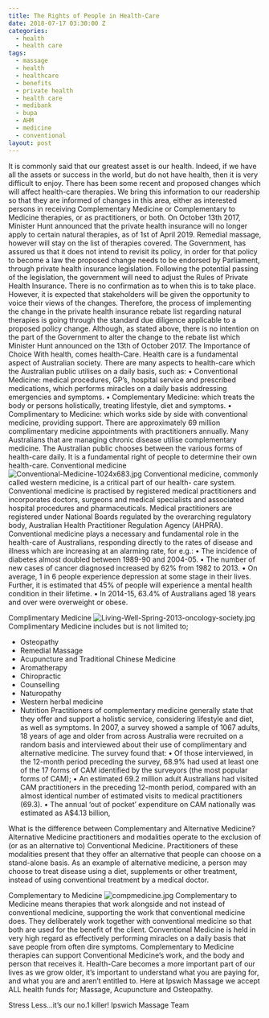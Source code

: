 ```yaml
---
title: The Rights of People in Health-Care
date: 2018-07-17 03:30:00 Z
categories:
  - health
  - health care
tags:
  - massage
  - health
  - healthcare
  - benefits
  - private health
  - health care
  - medibank
  - bupa
  - AHM
  - medicine
  - conventional
layout: post
---
```


It is commonly said that our greatest asset is our health. Indeed, if we have all the assets or success in the world, but do not have health, then it is very difficult to enjoy. There has been some recent and proposed changes which will affect health-care therapies. We bring this information to our readership so that they are informed of changes in this area, either as interested persons in receiving Complementary Medicine or Complementary to Medicine therapies, or as practitioners, or both.
On October 13th 2017, Minister Hunt announced that the private health insurance will no longer apply to certain natural therapies, as of 1st of April 2019. Remedial massage, however will stay on the list of therapies covered.
The Government, has assured us that it does not intend to revisit its policy, in order for that policy to become a law the proposed change needs to be endorsed by Parliament, through private health insurance legislation.
Following the potential passing of the legislation, the government will need to adjust the Rules of Private Health Insurance. There is no confirmation as to when this is to take place.
However, it is expected that stakeholders will be given the opportunity to voice their views of the changes. Therefore, the process of implementing the change in the private health insurance rebate list regarding natural therapies is going through the standard due diligence applicable to a proposed policy change. Although, as stated above, there is no intention on the part of the Government to alter the change to the rebate list which Minister Hunt announced on the 13th of October 2017.
The Importance of Choice
With health, comes health-Care. Health care is a fundamental aspect of Australian society. There are many aspects to health-care which the Australian public utilises on a daily basis, such as:
• Conventional Medicine: medical procedures, GP’s, hospital service and prescribed medications, which performs miracles on a daily basis addressing emergencies and symptoms.
• Complementary Medicine: which treats the body or persons holistically, treating lifestyle, diet and symptoms.
• Complimentary to Medicine: which works side by side with conventional medicine, providing support.
There are approximately 69 million complimentary medicine appointments with practitioners annually. Many Australians that are managing chronic disease utilise complementary medicine. The Australian public chooses between the various forms of health-care daily. It is a fundamental right of people to determine their own health-care.
Conventional medicine
![Conventional-Medicine-1024x683.jpg](/uploads/Conventional-Medicine-1024x683.jpg)
Conventional medicine, commonly called western medicine, is a critical part of our health- care system. Conventional medicine is practised by registered medical practitioners and incorporates doctors, surgeons and medical specialists and associated hospital procedures and pharmaceuticals. Medical practitioners are registered under National Boards regulated by the overarching regulatory body, Australian Health Practitioner Regulation Agency (AHPRA).
Conventional medicine plays a necessary and fundamental role in the health-care of Australians, responding directly to the rates of disease and illness which are increasing at an alarming rate, for e.g.:
• The incidence of diabetes almost doubled between 1989-90 and 2004-05.
• The number of new cases of cancer diagnosed increased by 62% from 1982 to 2013.
• On average, 1 in 6 people experience depression at some stage in their lives. Further, it is estimated that 45% of people will experience a mental health condition in their lifetime.
• In 2014-15, 63.4% of Australians aged 18 years and over were overweight or obese.

Complimentary Medicine
![Living-Well-Spring-2013-oncology-society.jpg](/uploads/Living-Well-Spring-2013-oncology-society.jpg)
Complimentary Medicine includes but is not limited to;

- Osteopathy
- Remedial Massage
- Acupuncture and Traditional Chinese Medicine
- Aromatherapy
- Chiropractic
- Counselling
- Naturopathy
- Western herbal medicine
- Nutrition
  Practitioners of complementary medicine generally state that they offer and support a holistic service, considering lifestyle and diet, as well as symptoms. In 2007, a survey showed a sample of 1067 adults, 18 years of age and older from across Australia were recruited on a random basis and interviewed about their use of complimentary and alternative medicine. The survey found that:
  • Of those interviewed, in the 12-month period preceding the survey, 68.9% had used at least one of the 17 forms of CAM identified by the surveyors (the most popular forms of CAM);
  • An estimated 69.2 million adult Australians had visited CAM practitioners in the preceding 12-month period, compared with an almost identical number of estimated visits to medical practitioners (69.3).
  • The annual ‘out of pocket’ expenditure on CAM nationally was estimated as A\$4.13 billion,

What is the difference between Complementary and Alternative Medicine?
Alternative Medicine practitioners and modalities operate to the exclusion of (or as an alternative to) Conventional Medicine. Practitioners of these modalities present that they offer an alternative that people can choose on a stand-alone basis. As an example of alternative medicine, a person may choose to treat disease using a diet, supplements or other treatment, instead of using conventional treatment by a medical doctor.

Complementary to Medicine
![compmedicine.jpg](/uploads/compmedicine.jpg)
Complementary to Medicine means therapies that work alongside and not instead of conventional medicine, supporting the work that conventional medicine does. They deliberately work together with conventional medicine so that both are used for the benefit of the client.
Conventional Medicine is held in very high regard as effectively performing miracles on a daily basis that save people from often dire symptoms. Complementary to Medicine therapies can support Conventional Medicine’s work, and the body and person that receives it.
Health-Care becomes a more important part of our lives as we grow older, it’s important to understand what you are paying for, and what you are and aren’t entitled to. Here at Ipswich Massage we accept ALL health funds for; Massage, Acupuncture and Osteopathy.

Stress Less…it’s our no.1 killer!
Ipswich Massage Team
